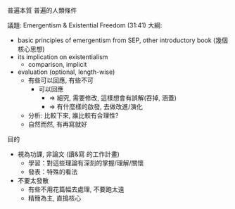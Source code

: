 
普遍本質
普遍的人類條件

議題: Emergentism & Existential Freedom (31:41)
大綱:
- basic principles of emergentism
  from SEP, other introductory book (幾個核心思想)
- its implication on existentialism
	- comparison, implicit
- evaluation (optional, length-wise)
	- 有些可以回應, 有些不可
		- 可以回應
			- => 細究, 需要修改, 這樣想會有誤解(吞掉, 涵蓋)
			- => 有什麼樣的啟發, 去做改進/演化
	- 分析: 比較下來, 誰比較有合理性?
	- 自然而然, 有再寫就好

目的
- 視為功課, 非論文 (讀&寫 的工作計畫)
	- 學習：對這些理論有深刻的掌握/理解/關懷
	- 發表：特殊的看法
- 不要太發散
	- 有些不用花篇幅去處理, 不要跑太遠
	- 精簡為主, 直搗核心